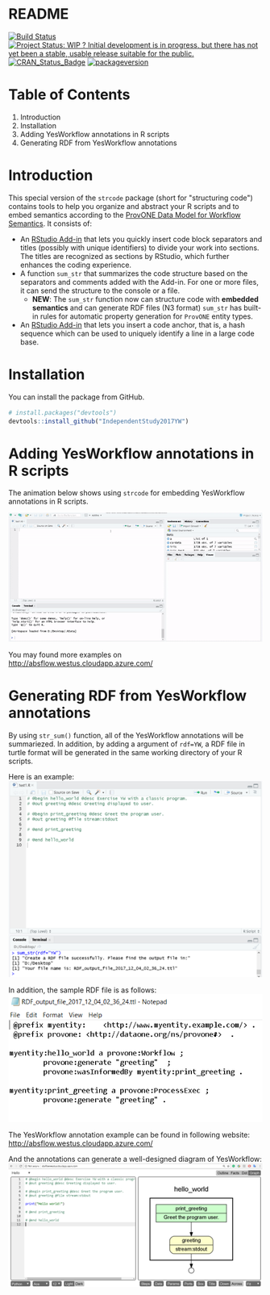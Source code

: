 README
================

[![Build Status](https://travis-ci.org/lorenzwalthert/strcode.svg?branch=master)](https://travis-ci.org/lorenzwalthert/strcode) [![Project Status: WIP ? Initial development is in progress, but there has not yet been a stable, usable release suitable for the public.](http://www.repostatus.org/badges/latest/wip.svg)](http://www.repostatus.org/#wip) [![CRAN\_Status\_Badge](http://www.r-pkg.org/badges/version/strcode)](https://cran.r-project.org/package=strcode) [![packageversion](https://img.shields.io/badge/Package%20version-0.2.0-orange.svg?style=flat-square)](commits/master)

# Table of Contents
1. Introduction
2. Installation
3. Adding YesWorkflow annotations in R scripts
4. Generating RDF from YesWorkflow annotations

<a id="intro"></a>
# Introduction


This special version of the `strcode` package (short for "structuring code") contains tools to help you organize and abstract your R scripts and to embed semantics according to the [ProvONE Data Model for Workflow Semantics](http://bit.ly/2eOUuAX). It consists of:
- An [RStudio Add-in](https://rstudio.github.io/rstudioaddins/) that lets you quickly insert code block separators and titles (possibly with unique identifiers) to divide your work into sections. The titles are recognized as sections by RStudio, which further enhances the coding experience.
- A function `sum_str` that summarizes the code structure based on the separators and comments added with the Add-in. For one or more files, it can send the structure to the console or a file. 
  - **NEW**: The `sum_str` function now can structure code with **embedded semantics** and can generate RDF files (N3 format) 
`sum_str` has built-in rules for automatic property generation for `ProvONE` entity types.
- An [RStudio Add-in](https://rstudio.github.io/rstudioaddins/) that lets you insert a code anchor, that is, a hash sequence which can be used to uniquely identify a line in a large code base.

<!-- You can learn more about structuring code in [Bono Usu](https://github.com/lorenzwalthert/bonousu/blob/devel/docs/commenting-code.html), 
a guide for good practice in R programming. -->



<a id="install"></a>
# Installation

You can install the package from GitHub.

``` r
# install.packages("devtools")
devtools::install_github("IndependentStudy2017YW")
```
<a id="structuring"></a>

# Adding YesWorkflow annotations in R scripts
The animation below shows using `strcode` for embedding YesWorkflow annotations in R scripts. 

<img src="https://github.com/XiaoliangJiang/IndependentStudy2017YW/blob/master/demos/Generating%20YesWorkflow%20Annotations.gif" width="800px" />

You may found more examples on http://absflow.westus.cloudapp.azure.com/

# Generating RDF from YesWorkflow annotations
By using `str_sum()` function, all of the YesWorkflow annotations will be summariezed. In addition, by adding a argument of `rdf=YW`, a RDF file in turtle format will be generated in the same working directory of your R scripts.

Here is an example:
<img src="https://github.com/XiaoliangJiang/IndependentStudy2017YW/blob/master/demos/Generating%20RDF.png"/>

In addition, the sample RDF file is as follows:
<img src="https://github.com/XiaoliangJiang/IndependentStudy2017YW/blob/master/demos/RDF%20file.png"/>

The YesWorkflow annotation example can be found in following website:
http://absflow.westus.cloudapp.azure.com/

And the annotations can generate a well-designed diagram of YesWorkflow:
<img src="https://github.com/XiaoliangJiang/IndependentStudy2017YW/blob/master/demos/YW%20editor.png" />
